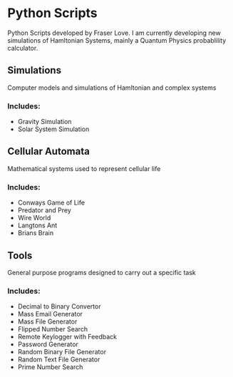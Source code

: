# Python Scripts
Python Scripts developed by Fraser Love. I am currently developing new simulations of Hamltonian Systems, mainly a Quantum Physics probablility calculator.

## Simulations
Computer models and simulations of Hamltonian and complex systems
  
### Includes:

- Gravity Simulation
- Solar System Simulation
   
## Cellular Automata
Mathematical systems used to represent cellular life
  
### Includes:

- Conways Game of Life
- Predator and Prey
- Wire World
- Langtons Ant
- Brians Brain
    
## Tools
General purpose programs designed to carry out a specific task
  
### Includes:

- Decimal to Binary Convertor
- Mass Email Generator
- Mass File Generator
- Flipped Number Search
- Remote Keylogger with Feedback
- Password Generator
- Random Binary File Generator
- Random Text File Generator
- Prime Number Search
   
